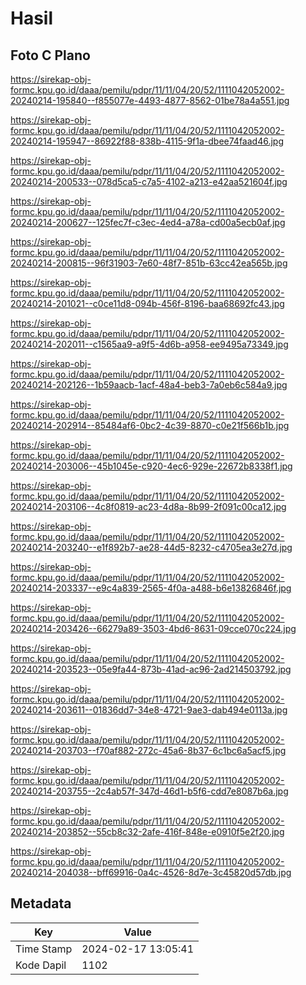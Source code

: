 # Hasil

## Foto C Plano

https://sirekap-obj-formc.kpu.go.id/daaa/pemilu/pdpr/11/11/04/20/52/1111042052002-20240214-195840--f855077e-4493-4877-8562-01be78a4a551.jpg

https://sirekap-obj-formc.kpu.go.id/daaa/pemilu/pdpr/11/11/04/20/52/1111042052002-20240214-195947--86922f88-838b-4115-9f1a-dbee74faad46.jpg

https://sirekap-obj-formc.kpu.go.id/daaa/pemilu/pdpr/11/11/04/20/52/1111042052002-20240214-200533--078d5ca5-c7a5-4102-a213-e42aa521604f.jpg

https://sirekap-obj-formc.kpu.go.id/daaa/pemilu/pdpr/11/11/04/20/52/1111042052002-20240214-200627--125fec7f-c3ec-4ed4-a78a-cd00a5ecb0af.jpg

https://sirekap-obj-formc.kpu.go.id/daaa/pemilu/pdpr/11/11/04/20/52/1111042052002-20240214-200815--96f31903-7e60-48f7-851b-63cc42ea565b.jpg

https://sirekap-obj-formc.kpu.go.id/daaa/pemilu/pdpr/11/11/04/20/52/1111042052002-20240214-201021--c0ce11d8-094b-456f-8196-baa68692fc43.jpg

https://sirekap-obj-formc.kpu.go.id/daaa/pemilu/pdpr/11/11/04/20/52/1111042052002-20240214-202011--c1565aa9-a9f5-4d6b-a958-ee9495a73349.jpg

https://sirekap-obj-formc.kpu.go.id/daaa/pemilu/pdpr/11/11/04/20/52/1111042052002-20240214-202126--1b59aacb-1acf-48a4-beb3-7a0eb6c584a9.jpg

https://sirekap-obj-formc.kpu.go.id/daaa/pemilu/pdpr/11/11/04/20/52/1111042052002-20240214-202914--85484af6-0bc2-4c39-8870-c0e21f566b1b.jpg

https://sirekap-obj-formc.kpu.go.id/daaa/pemilu/pdpr/11/11/04/20/52/1111042052002-20240214-203006--45b1045e-c920-4ec6-929e-22672b8338f1.jpg

https://sirekap-obj-formc.kpu.go.id/daaa/pemilu/pdpr/11/11/04/20/52/1111042052002-20240214-203106--4c8f0819-ac23-4d8a-8b99-2f091c00ca12.jpg

https://sirekap-obj-formc.kpu.go.id/daaa/pemilu/pdpr/11/11/04/20/52/1111042052002-20240214-203240--e1f892b7-ae28-44d5-8232-c4705ea3e27d.jpg

https://sirekap-obj-formc.kpu.go.id/daaa/pemilu/pdpr/11/11/04/20/52/1111042052002-20240214-203337--e9c4a839-2565-4f0a-a488-b6e13826846f.jpg

https://sirekap-obj-formc.kpu.go.id/daaa/pemilu/pdpr/11/11/04/20/52/1111042052002-20240214-203426--66279a89-3503-4bd6-8631-09cce070c224.jpg

https://sirekap-obj-formc.kpu.go.id/daaa/pemilu/pdpr/11/11/04/20/52/1111042052002-20240214-203523--05e9fa44-873b-41ad-ac96-2ad214503792.jpg

https://sirekap-obj-formc.kpu.go.id/daaa/pemilu/pdpr/11/11/04/20/52/1111042052002-20240214-203611--01836dd7-34e8-4721-9ae3-dab494e0113a.jpg

https://sirekap-obj-formc.kpu.go.id/daaa/pemilu/pdpr/11/11/04/20/52/1111042052002-20240214-203703--f70af882-272c-45a6-8b37-6c1bc6a5acf5.jpg

https://sirekap-obj-formc.kpu.go.id/daaa/pemilu/pdpr/11/11/04/20/52/1111042052002-20240214-203755--2c4ab57f-347d-46d1-b5f6-cdd7e8087b6a.jpg

https://sirekap-obj-formc.kpu.go.id/daaa/pemilu/pdpr/11/11/04/20/52/1111042052002-20240214-203852--55cb8c32-2afe-416f-848e-e0910f5e2f20.jpg

https://sirekap-obj-formc.kpu.go.id/daaa/pemilu/pdpr/11/11/04/20/52/1111042052002-20240214-204038--bff69916-0a4c-4526-8d7e-3c45820d57db.jpg


## Metadata

| Key        | Value               |
| ---------- | ------------------- |
| Time Stamp | 2024-02-17 13:05:41 |
| Kode Dapil | 1102                |



